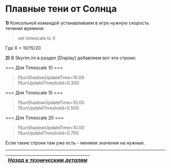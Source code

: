# Плавные тени от Солнца

**1)** Консольной командой устанавливаем в игре нужную скорость течения времени:

> set timescale to X

Где X = 10/15/20

**2)** В Skyrim.ini в раздел [Display] добавляем вот эти строки:

=== Для Timescale 10 ===

> fSunShadowUpdateTime=10.00  
> fSunUpdateThreshold=0.300

=== Для Timescale 15 ===

> fSunShadowUpdateTime=10.00  
> fSunUpdateThreshold=0.500

=== Для Timescale 20 ===

> fSunShadowUpdateTime=10.00  
> fSunUpdateThreshold=0.750

Если такие строки там уже есть - меняем значения на нужные.

------

|[*Назад к техническим деталям*](../01_For_Beginners/03_Технические_детали.md)|
|:---:|
